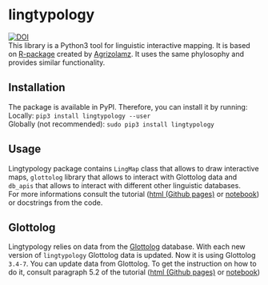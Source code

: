 # lingtypology
[![DOI](https://zenodo.org/badge/DOI/10.5281/zenodo.2669069.svg)](https://doi.org/10.5281/zenodo.2669069)  
This library is a Python3 tool for linguistic interactive mapping.
It is based on [R-package](https://github.com/ropensci/lingtypology) created by [Agrizolamz](https://github.com/agricolamz).
It uses the same phylosophy and provides similar functionality.

## Installation
The package is available in PyPI.
Therefore, you can install it by running:  
Locally: `pip3 install lingtypology --user`  
Globally (not recommended): `sudo pip3 install lingtypology`

## Usage
Lingtypology package contains `LingMap` class that allows to draw interactive maps, `glottolog` library that allows to interact with Glottolog data and `db_apis` that allows to interact with different other linguistic databases.  
For more informations consult the tutorial
([html (Github pages)](https://oneadder.github.io/lingtypology/) or
[notebook](https://github.com/OneAdder/lingtypology/blob/master/HOWTO.ipynb))
or docstrings from the code.

## Glottolog
Lingtypology relies on data from the [Glottolog](https://glottolog.org/glottolog/language) database.
With each new version of `lingtypology` Glottolog data is updated. Now it is using Glottolog `3.4-7`.
You can update data from Glottolog. To get the instruction on how to do it, consult paragraph 5.2 of the tutorial
([html (Github pages)](https://oneadder.github.io/lingtypology/) or
[notebook](https://github.com/OneAdder/lingtypology/blob/master/HOWTO.ipynb))
